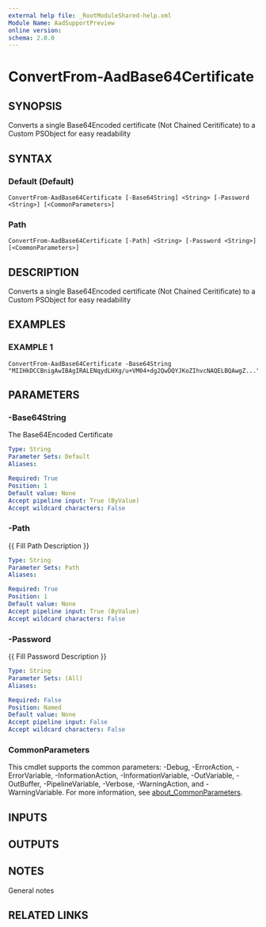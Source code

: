 ```yaml
---
external help file: _RootModuleShared-help.xml
Module Name: AadSupportPreview
online version:
schema: 2.0.0
---
```


# ConvertFrom-AadBase64Certificate

## SYNOPSIS
Converts a single Base64Encoded certificate (Not Chained Ceritificate) to a Custom PSObject for easy readability

## SYNTAX

### Default (Default)
```
ConvertFrom-AadBase64Certificate [-Base64String] <String> [-Password <String>] [<CommonParameters>]
```

### Path
```
ConvertFrom-AadBase64Certificate [-Path] <String> [-Password <String>] [<CommonParameters>]
```

## DESCRIPTION
Converts a single Base64Encoded certificate (Not Chained Ceritificate) to a Custom PSObject for easy readability

## EXAMPLES

### EXAMPLE 1
```
ConvertFrom-AadBase64Certificate -Base64String "MIIHkDCCBnigAwIBAgIRALENqydLHXg/u+VM04+dg2QwDQYJKoZIhvcNAQELBQAwgZ..."
```

## PARAMETERS

### -Base64String
The Base64Encoded Certificate

```yaml
Type: String
Parameter Sets: Default
Aliases:

Required: True
Position: 1
Default value: None
Accept pipeline input: True (ByValue)
Accept wildcard characters: False
```

### -Path
{{ Fill Path Description }}

```yaml
Type: String
Parameter Sets: Path
Aliases:

Required: True
Position: 1
Default value: None
Accept pipeline input: True (ByValue)
Accept wildcard characters: False
```

### -Password
{{ Fill Password Description }}

```yaml
Type: String
Parameter Sets: (All)
Aliases:

Required: False
Position: Named
Default value: None
Accept pipeline input: False
Accept wildcard characters: False
```

### CommonParameters
This cmdlet supports the common parameters: -Debug, -ErrorAction, -ErrorVariable, -InformationAction, -InformationVariable, -OutVariable, -OutBuffer, -PipelineVariable, -Verbose, -WarningAction, and -WarningVariable. For more information, see [about_CommonParameters](http://go.microsoft.com/fwlink/?LinkID=113216).

## INPUTS

## OUTPUTS

## NOTES
General notes

## RELATED LINKS
